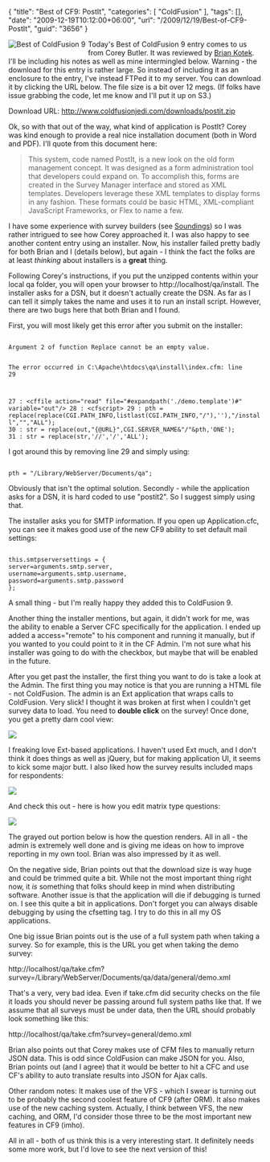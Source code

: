 {
	"title": "Best of CF9: PostIt",
	"categories": [
		"ColdFusion"
	],
	"tags": [],
	"date": "2009-12-19T10:12:00+06:00",
	"url": "/2009/12/19/Best-of-CF9-PostIt",
	"guid": "3656"
}

<img src="https://static.raymondcamden.com/images/cfjedi/bestcfcontest1.jpg" title="Best of ColdFusion 9" align="left" style="margin-right:5px;margin-bottom:5px"/> Today's Best of ColdFusion 9 entry comes to us from Corey Butler. It was reviewed by <a href="http://www.briankotek.com/blog/">Brian Kotek</a>. I'll be including his notes as well as mine intermingled below. Warning - the download for this entry is rather large. So instead of including it as an enclosure to the entry, I've instead FTPed it to my server. You can download it by clicking the URL below. The file size is a bit over 12 megs. (If folks have issue grabbing the code, let me know and I'll put it up on S3.)

Download URL: <a href="http://www.raymondcamden.com/downloads/postit.zip">http://www.coldfusionjedi.com/downloads/postit.zip</a>

Ok, so with that out of the way, what kind of application is PostIt? Corey was kind enough to provide a real nice installation document (both in Word and PDF). I'll quote from this document here:

<blockquote>
This system, code named PostIt, is a new look on the old form management concept. It was designed as a form administration tool that developers could expand on. To accomplish this, forms are created in the Survey Manager interface and stored as XML templates. Developers leverage these XML templates to display forms in any fashion. These formats could be basic HTML, XML-compliant JavaScript Frameworks, or Flex to name a few.  
</blockquote>

I have some experience with survey builders (see <a href="http://soundings.riaforge.org">Soundings</a>) so I was rather intrigued to see how Corey approached it. I was also happy to see another content entry using an installer. Now, his installer failed pretty badly for both Brian and I (details below), but again - I think the fact the folks are at least <i>thinking</i> about installers is a <b>great</b> thing. 

Following Corey's instructions, if you put the unzipped contents within your local qa folder, you will open your browser to http://localhost/qa/install. The installer asks for a DSN, but it doesn't actually create the DSN. As far as I can tell it simply takes the name and uses it to run an install script. However, there are two bugs here that both Brian and I found.

First, you will most likely get this error after you submit on the installer:

<code>
Argument 2 of function Replace cannot be an empty value. 

The error occurred in C:\Apache\htdocs\qa\install\index.cfm: line 29

27 :     &lt;cffile action="read" file="#expandpath('./demo.template')#" variable="out"/&gt;
28 :     &lt;cfscript&gt;
29 :         pth = replace(replace(CGI.PATH_INFO,listlast(CGI.PATH_INFO,"/"),''),"/install","","ALL");
30 :         str = replace(out,"{@URL}",CGI.SERVER_NAME&"/"&pth,'ONE');
31 :         str = replace(str,'//','/','ALL');
</code>

I got around this by removing line 29 and simply using: 

<code>
pth = "/Library/WebServer/Documents/qa";
</code>

Obviously that isn't the optimal solution. Secondly - while the application asks for a DSN, it is hard coded to use "postit2". So I suggest simply using that.

The installer asks you for SMTP information. If you open up Application.cfc, you can see it makes good use of the new CF9 ability to set default mail settings:

<code>
this.smtpserversettings = {
server=arguments.smtp.server,
username=arguments.smtp.username,
password=arguments.smtp.password
};
</code>

A small thing - but I'm really happy they added this to ColdFusion 9.

Another thing the installer mentions, but again, it didn't work for me, was the ability to enable a Server CFC specifically for the application. I ended up added a access="remote" to his component and running it manually, but if you wanted to you could point to it in the CF Admin. I'm not sure what his installer was going to do with the checkbox, but maybe that will be enabled in the future. 

After you get past the installer, the first thing you want to do is take a look at the Admin. The first thing you may notice is that you are running a HTML file - not ColdFusion. The admin is an Ext application that wraps calls to ColdFusion. Very slick! I thought it was broken at first when I couldn't get survey data to load. You need to <b>double click</b> on the survey! Once done, you get a pretty darn cool view:

<img src="https://static.raymondcamden.com/images/cfjedi/Picture 345.png" />

I freaking love Ext-based applications. I haven't used Ext much, and I don't think it does things as well as jQuery, but for making application UI, it seems to kick some major butt. I also liked how the survey results included maps for respondents:

<img src="https://static.raymondcamden.com/images/cfjedi/Picture 419.png" />

And check this out - here is how you edit matrix type questions:

<img src="https://static.raymondcamden.com/images/cfjedi/Picture 511.png" />

The grayed out portion below is how the question renders. All in all - the admin is extremely well done and is giving me ideas on how to improve reporting in my own tool. Brian was also impressed by it as well. 

On the negative side, Brian points out that the download size is way huge and could be trimmed quite a bit. While not the most important thing right now, it <i>is</i> something that folks should keep in mind when distributing software. Another issue is that the application will die if debugging is turned on. I see this quite a bit in applications. Don't forget you can always disable debugging by using the cfsetting tag. I try to do this in all my OS applications.

One big issue Brian points out is the use of a full system path when taking a survey. So for example, this is the URL you get when taking the demo survey:

http://localhost/qa/take.cfm?survey=/Library/WebServer/Documents/qa/data/general/demo.xml

That's a very, very bad idea. Even if take.cfm did security checks on the file it loads you should never be passing around full system paths like that. If we assume that all surveys must be under data, then the URL should probably look something like this:

http://localhost/qa/take.cfm?survey=general/demo.xml

Brian also points out that Corey makes use of CFM files to manually return JSON data. This is odd since ColdFusion can make JSON for you. Also, Brian points out (and I agree) that it would be better to hit a CFC and use CF's ability to auto translate results into JSON for Ajax calls. 

Other random notes: It makes use of the VFS - which I swear is turning out to be probably the second coolest feature of CF9 (after ORM). It also makes use of the new caching system. Actually, I think between VFS, the new caching, and ORM, I'd consider those three to be the most important new features in CF9 (imho). 

All in all - both of us think this is a very interesting start. It definitely needs some more work, but I'd love to see the next version of this!